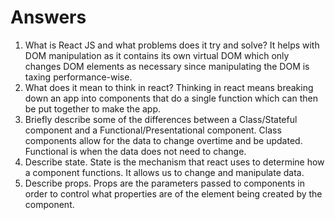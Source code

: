 # Answers

1. What is React JS and what problems does it try and solve?
   It helps with DOM manipulation as it contains its own virtual DOM which only changes DOM elements as necessary since manipulating the DOM is taxing performance-wise.
2. What does it mean to think in react?
   Thinking in react means breaking down an app into components that do a single function which can then be put together to make the app.
3. Briefly describe some of the differences between a Class/Stateful component and a Functional/Presentational component.
   Class components allow for the data to change overtime and be updated. Functional is when the data does not need to change.
4. Describe state.
   State is the mechanism that react uses to determine how a component functions. It allows us to change and manipulate data.
5. Describe props.
   Props are the parameters passed to components in order to control what properties are of the element being created by the component.

